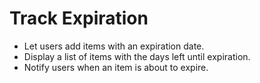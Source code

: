 # Track Expiration

- Let users add items with an expiration date.
- Display a list of items with the days left until expiration.
- Notify users when an item is about to expire.
